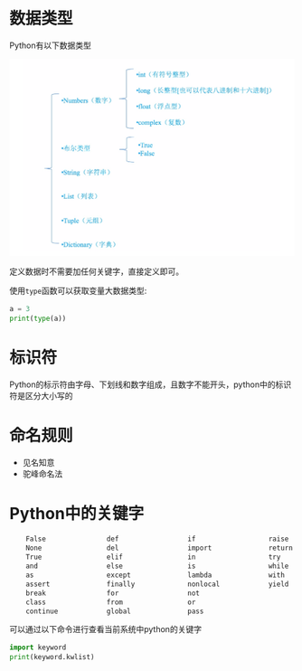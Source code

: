 # 数据类型

Python有以下数据类型

![](image/python_data_type.png)

定义数据时不需要加任何关键字，直接定义即可。

使用`type`函数可以获取变量大数据类型:

```python
a = 3
print(type(a))
```

# 标识符

Python的标示符由字母、下划线和数字组成，且数字不能开头，python中的标识符是区分大小写的


# 命名规则

- ⻅名知意
- 驼峰命名法


# Python中的关键字

        False               def                 if                  raise
        None                del                 import              return
        True                elif                in                  try
        and                 else                is                  while
        as                  except              lambda              with
        assert              finally             nonlocal            yield
        break               for                 not
        class               from                or
        continue            global              pass

可以通过以下命令进行查看当前系统中python的关键字

```python
import keyword
print(keyword.kwlist)
```
